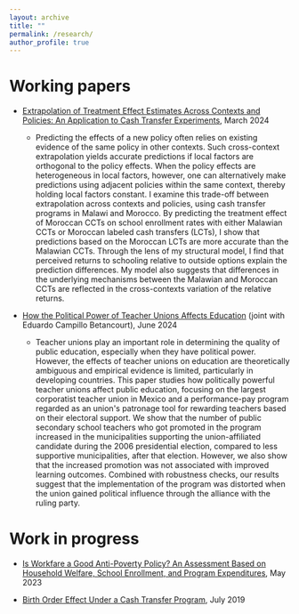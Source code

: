 ```yaml
---
layout: archive
title: ""
permalink: /research/
author_profile: true
---
```


Working papers
======
* [Extrapolation of Treatment Effect Estimates Across Contexts and Policies: An Application to Cash Transfer Experiments](http://dx.doi.org/10.2139/ssrn.4863355), March 2024
  * Predicting the effects of a new policy often relies on existing evidence of the same policy in other contexts. Such cross-context extrapolation yields accurate predictions if local factors are orthogonal to the policy effects. When the policy effects are heterogeneous in local factors, however, one can alternatively make predictions using adjacent policies within the same context, thereby holding local factors constant. I examine this trade-off between extrapolation across contexts and policies, using cash transfer programs in Malawi and Morocco. By predicting the treatment effect of Moroccan CCTs on school enrollment rates with either Malawian CCTs or Moroccan labeled cash transfers (LCTs), I show that predictions based on the Moroccan LCTs are more accurate than the Malawian CCTs. Through the lens of my structural model, I find that perceived returns to schooling relative to outside options explain the prediction differences. My model also suggests that differences in the underlying mechanisms between the Malawian and Moroccan CCTs are reflected in the cross-contexts variation of the relative returns.

* [How the Political Power of Teacher Unions Affects Education](http://dx.doi.org/10.2139/ssrn.4863512) (joint with Eduardo Campillo Betancourt), June 2024
  * Teacher unions play an important role in determining the quality of public education, especially when they have political power. However, the effects of teacher unions on education are theoretically ambiguous and empirical evidence is limited, particularly in developing countries. This paper studies how politically powerful teacher unions affect public education, focusing on the largest corporatist teacher union in Mexico and a performance-pay program regarded as an union's patronage tool for rewarding teachers based on their electoral support. We show that the number of public secondary school teachers who got promoted in the program increased in the municipalities supporting the union-affiliated candidate during the 2006 presidential election, compared to less supportive municipalities, after that election. However, we also show that the increased promotion was not associated with improved learning outcomes. Combined with robustness checks, our results suggest that the implementation of the program was distorted when the union gained political influence through the alliance with the ruling party.


Work in progress
======
* [Is Workfare a Good Anti-Poverty Policy? An Assessment Based on Household Welfare, School Enrollment, and
Program Expenditures](http://KensukeMaeba.github.io/files/workfare_draft.pdf), May 2023

* [Birth Order Effect Under a Cash Transfer Program](https://papers.ssrn.com/sol3/papers.cfm?abstract_id=3010113), July 2019
